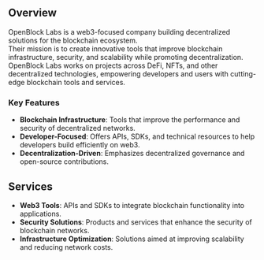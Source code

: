 ## Overview

OpenBlock Labs is a web3-focused company building decentralized solutions for the blockchain ecosystem.  
Their mission is to create innovative tools that improve blockchain infrastructure, security, and scalability while promoting decentralization.  
OpenBlock Labs works on projects across DeFi, NFTs, and other decentralized technologies, empowering developers and users with cutting-edge blockchain tools and services.

### Key Features

- **Blockchain Infrastructure**: Tools that improve the performance and security of decentralized networks.
- **Developer-Focused**: Offers APIs, SDKs, and technical resources to help developers build efficiently on web3.
- **Decentralization-Driven**: Emphasizes decentralized governance and open-source contributions.

## Services

- **Web3 Tools**: APIs and SDKs to integrate blockchain functionality into applications.
- **Security Solutions**: Products and services that enhance the security of blockchain networks.
- **Infrastructure Optimization**: Solutions aimed at improving scalability and reducing network costs.
